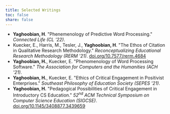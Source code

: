 ```yaml
---
title: Selected Writings
toc: false
share: false
---
```

* __Yaghoobian, H__.  "Phenemenology of Predictive Word Processing." _Connected Life (CL '22)_. 
* Kuecker, E., Harris, M., Tesler, J., __Yaghoobian, H__.  "The Ethos of Citation in Qualitative Research Methodology." _Reconceptualizing Educational Research Methodology (RERM '21)_. [doi.org/10.7577/rerm.4684](https://doi.org/10.7577/rerm.4684)
* __Yaghoobian, H.__, Kuecker, E. "Phenomenology of Word Processing Software." _The Association for Computers and the Humanities (ACH '21)_.
* __Yaghoobian, H.__, Kuecker, E. "Ethics of Critical Engagement in Positivist Enterprises." _Southeast Philosophy of Education Society (SEPES '21)_.
* __Yaghoobian, H.__ "Pedagogical Possibilities of Critical Engagement in Introductory CS Education." _52<sup>nd</sup> ACM Technical Symposium on Computer Science Education (SIGCSE)_. [doi.org/10.1145/3408877.3439659](https://doi.org/10.1145/3408877.3439659)
        



<!-- [Google Scholar](https://scholar.google.com/citations?hl=en&user=5Ax8m6sAAAAJ&view_op=list_works&sortby=pubdate) -->
